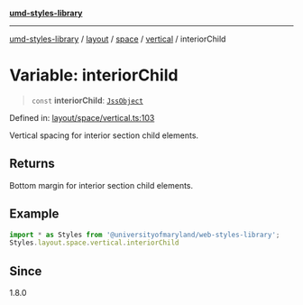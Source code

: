 [**umd-styles-library**](../../../../../../README.md)

***

[umd-styles-library](../../../../../../modules.md) / [layout](../../../../../README.md) / [space](../../../README.md) / [vertical](../README.md) / interiorChild

# Variable: interiorChild

> `const` **interiorChild**: [`JssObject`](../../../../../../utilities/namespaces/transform/type-aliases/JssObject.md)

Defined in: [layout/space/vertical.ts:103](https://github.com/UMD-Digital/design-system/blob/ed6189804bf5f4c4fcbe5325b54aac33ac48d614/packages/styles/source/layout/space/vertical.ts#L103)

Vertical spacing for interior section child elements.

## Returns

Bottom margin for interior section child elements.

## Example

```typescript
import * as Styles from '@universityofmaryland/web-styles-library';
Styles.layout.space.vertical.interiorChild
```

## Since

1.8.0
